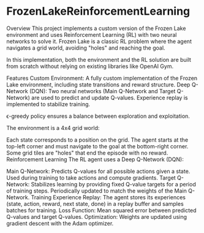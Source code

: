 # FrozenLakeReinforcementLearning

Overview
This project implements a custom version of the Frozen Lake environment and uses Reinforcement Learning (RL) with two neural networks to solve it. Frozen Lake is a classic RL problem where the agent navigates a grid world, avoiding "holes" and reaching the goal.

In this implementation, both the environment and the RL solution are built from scratch without relying on existing libraries like OpenAI Gym.

Features
Custom Environment: A fully custom implementation of the Frozen Lake environment, including state transitions and reward structure.
Deep Q-Network (DQN):
Two neural networks (Main Q-Network and Target Q-Network) are used to predict and update Q-values.
Experience replay is implemented to stabilize training.

ϵ-greedy policy ensures a balance between exploration and exploitation.

The environment is a 4x4 grid world:

Each state corresponds to a position on the grid.
The agent starts at the top-left corner and must navigate to the goal at the bottom-right corner.
Some grid tiles are "holes" that end the episode with no reward.
Reinforcement Learning
The RL agent uses a Deep Q-Network (DQN):

Main Q-Network:
Predicts Q-values for all possible actions given a state.
Used during training to take actions and compute gradients.
Target Q-Network:
Stabilizes learning by providing fixed Q-value targets for a period of training steps.
Periodically updated to match the weights of the Main Q-Network.
Training
Experience Replay: The agent stores its experiences (state, action, reward, next state, done) in a replay buffer and samples batches for training.
Loss Function: Mean squared error between predicted Q-values and target Q-values.
Optimization: Weights are updated using gradient descent with the Adam optimizer.
